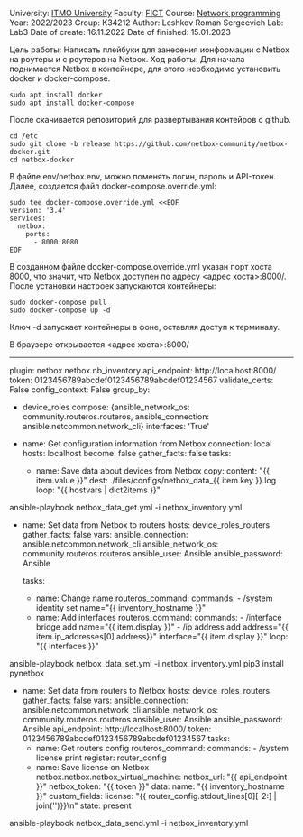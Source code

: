 University: [ITMO University](https://itmo.ru/ru/)
Faculty: [FICT](https://fict.itmo.ru)
Course: [Network programming](https://github.com/itmo-ict-faculty/network-programming)
Year: 2022/2023
Group: K34212
Author: Leshkov Roman Sergeevich
Lab: Lab3
Date of create: 16.11.2022
Date of finished: 15.01.2023

Цель работы: 
Написать плейбуки для занесения ионформации с Netbox на роутеры и с роутеров на Netbox.
Ход работы:
Для начала поднимается Netbox в контейнере, для этого необходимо установить docker и docker-compose.
    
    sudo apt install docker
    sudo apt install docker-compose

После скачивается репозиторий для развертывания контейров с github.

    cd /etc
    sudo git clone -b release https://github.com/netbox-community/netbox-docker.git
    cd netbox-docker
    
В файле env/netbox.env, можно поменять логин, пароль и API-токен. Далее, создается файл docker-compose.override.yml:
    
    sudo tee docker-compose.override.yml <<EOF
    version: '3.4'
    services:
      netbox:
        ports:
          - 8000:8080
    EOF
    
В созданном файле docker-compose.override.yml указан порт хоста 8000, что значит, что Netbox доступен по адресу <адрес хоста>:8000/. 
После установки настроек запускаются контейнеры:

    sudo docker-compose pull
    sudo docker-compose up -d
    
Ключ -d запускает контейнеры в фоне, оставляя доступ к терминалу.

В браузере открываетcя <адрес хоста>:8000/


---
plugin: netbox.netbox.nb_inventory
api_endpoint: http://localhost:8000/
token: 0123456789abcdef0123456789abcdef01234567
validate_certs: False
config_context: False
group_by:
   - device_roles
compose: {ansible_network_os: community.routeros.routeros, ansible_connection: ansible.netcommon.network_cli}
interfaces: 'True'

- name: Get configuration information from Netbox
  connection: local
  hosts: localhost
  become: false
  gather_facts: false
  tasks:
    - name: Save data about devices from Netbox
      copy:
        content: "{{ item.value }}"
        dest: ./files/configs/netbox_data_{{ item.key }}.log
      loop:
        "{{ hostvars | dict2items }}"

ansible-playbook netbox_data_get.yml -i netbox_inventory.yml

                                           


- name: Set data from Netbox to routers
  hosts: device_roles_routers
  gather_facts: false
  vars:
    ansible_connection: ansible.netcommon.network_cli
    ansible_network_os: community.routeros.routeros
    ansible_user: Ansible
    ansible_password: Ansible

  tasks:
    - name: Change name
      routeros_command:
        commands:
          - /system identity set name="{{ inventory_hostname }}"
    - name: Add interfaces
      routeros_command:
        commands:
          - /interface bridge add name="{{ item.display }}"
          - /ip address add address="{{ item.ip_addresses[0].address}}" interface="{{ item.display }}"
      loop:
        "{{ interfaces }}"


ansible-playbook netbox_data_set.yml -i netbox_inventory.yml
pip3 install pynetbox
               
                                           
- name: Set data from routers to Netbox
  hosts: device_roles_routers
  gather_facts: false
  vars:
    ansible_connection: ansible.netcommon.network_cli
    ansible_network_os: community.routeros.routeros
    ansible_user: Ansible
    ansible_password: Ansible
    api_endpoint: http://localhost:8000/
    token: 0123456789abcdef0123456789abcdef01234567
  tasks:
    - name: Get routers config
      routeros_command:
        commands:
          - /system license print
      register: router_config
    - name: Save license on Netbox
      netbox.netbox.netbox_virtual_machine:
        netbox_url: "{{ api_endpoint }}"
        netbox_token: "{{ token }}"
        data:
          name: "{{ inventory_hostname }}"
          custom_fields:
            license: "{{ router_config.stdout_lines[0][-2:] | join('')}}\n"
        state: present
                                           
                                           
ansible-playbook netbox_data_send.yml -i netbox_inventory.yml
                                           
                                           
                                           
